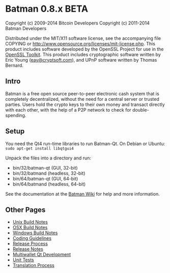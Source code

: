 Batman 0.8.x BETA
====================

Copyright (c) 2009-2014 Bitcoin Developers
Copyright (c) 2011-2014 Batman Developers

Distributed under the MIT/X11 software license, see the accompanying
file COPYING or http://www.opensource.org/licenses/mit-license.php.
This product includes software developed by the OpenSSL Project for use in the [OpenSSL Toolkit](http://www.openssl.org/). This product includes
cryptographic software written by Eric Young ([eay@cryptsoft.com](mailto:eay@cryptsoft.com)), and UPnP software written by Thomas Bernard.


Intro
---------------------
Batman is a free open source peer-to-peer electronic cash system that is
completely decentralized, without the need for a central server or trusted
parties.  Users hold the crypto keys to their own money and transact directly
with each other, with the help of a P2P network to check for double-spending.


Setup
---------------------
You need the Qt4 run-time libraries to run Batman-Qt. On Debian or Ubuntu:
	`sudo apt-get install libqtgui4`

Unpack the files into a directory and run:

- bin/32/batman-qt (GUI, 32-bit)
- bin/32/batmand (headless, 32-bit)
- bin/64/batman-qt (GUI, 64-bit)
- bin/64/batmand (headless, 64-bit)

See the documentation at the [Batman Wiki](http://batman.info)
for help and more information.


Other Pages
---------------------
- [Unix Build Notes](build-unix.md)
- [OSX Build Notes](build-osx.md)
- [Windows Build Notes](build-msw.md)
- [Coding Guidelines](coding.md)
- [Release Process](release-process.md)
- [Release Notes](release-notes.md)
- [Multiwallet Qt Development](multiwallet-qt.md)
- [Unit Tests](unit-tests.md)
- [Translation Process](translation_process.md)
